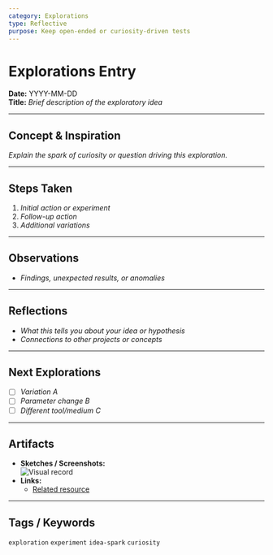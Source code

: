 ```yaml
---
category: Explorations
type: Reflective
purpose: Keep open-ended or curiosity-driven tests
---
```


# Explorations Entry

**Date:** YYYY-MM-DD  
**Title:** _Brief description of the exploratory idea_

---

## Concept & Inspiration
_Explain the spark of curiosity or question driving this exploration._

---

## Steps Taken
1. _Initial action or experiment_  
2. _Follow-up action_  
3. _Additional variations_

---

## Observations
- _Findings, unexpected results, or anomalies_

---

## Reflections
- _What this tells you about your idea or hypothesis_  
- _Connections to other projects or concepts_

---

## Next Explorations
- [ ] _Variation A_  
- [ ] _Parameter change B_  
- [ ] _Different tool/medium C_

---

## Artifacts
- **Sketches / Screenshots:**  
  ![Visual record](path/to/image.png)  
- **Links:**  
  - [Related resource](https://…)

---

## Tags / Keywords
`exploration` `experiment` `idea-spark` `curiosity`
